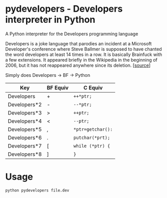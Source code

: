 # pydevelopers - Developers interpreter in Python
A Python interpreter for the Developers programming language

Developers is a joke language that parodies an incident at a Microsoft Developer's conference where Steve Ballmer is supposed to have chanted the word developers at least 14 times in a row. It is basically Brainfuck with a few extensions. It appeared briefly in the Wikipedia in the beginning of 2006, but it has not reappeared anywhere since its deletion. [[source](https://esolangs.org/wiki/Developers)]

Simply does Developers -> BF -> Python

| Key          | BF Equiv | C Equiv         |
|--------------|----------|-----------------|
| Developers   | +        | `++*ptr; `        |
| Developers*2 | -        | `--*ptr;`         |
| Developers*3 | >        | `++ptr;`          |
| Developers*4 | <        | `--ptr;`          |
| Developers*5 | ,        | `*ptr=getchar():` |
| Developers*6 | .        | `putchar(*prt);`  |
| Developers*7 | [        | `while (*ptr) {`  |
| Developers*8 | ]        | `}`               |

# Usage
```
python pydevelopers file.dev
```
